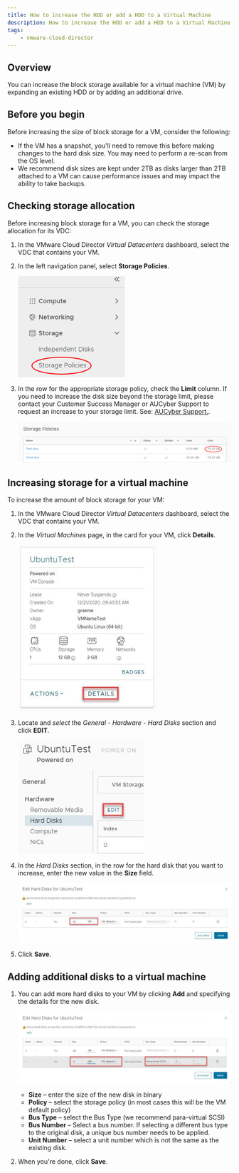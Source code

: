 ```yaml
---
title: How to increase the HDD or add a HDD to a Virtual Machine
description: How to increase the HDD or add a HDD to a Virtual Machine
tags:
    - vmware-cloud-director
---
```


## Overview

You can increase the block storage available for a virtual machine (VM) by expanding an existing HDD or by adding an additional drive.

## Before you begin

Before increasing the size of block storage for a VM, consider the following:

- If the VM has a snapshot, you'll need to remove this before making changes to the hard disk size. You may need to perform a re-scan from the OS level.
- We recommend disk sizes are kept under 2TB as disks larger than 2TB attached to a VM can cause performance issues and may impact the ability to take backups.

## Checking storage allocation

Before increasing block storage for a VM, you can check the storage allocation for its VDC:

1. In the VMware Cloud Director _Virtual Datacenters_ dashboard, select the VDC that contains your VM.

1. In the left navigation panel, select **Storage Policies**.

    ![Storage Policies](./assets/nav_storage_policies.png)

1. In the row for the appropriate storage policy, check the **Limit** column. If you need to increase the disk size beyond the storage limit, please contact your Customer Success Manager or AUCyber Support to request an increase to your storage limit. See: [AUCyber Support.](../../../Platform_Overview/support/index.md).

    ![Storage Policy Limit](./assets/storage_policy_limit.png)

## Increasing storage for a virtual machine

To increase the amount of block storage for your VM:

1. In the VMware Cloud Director _Virtual Datacenters_ dashboard, select the VDC that contains your VM.

1. In the _Virtual Machines_ page, in the card for your VM, click **Details**.

    ![VM details](./assets/vm_details.jpg)

1. Locate and _select_ the _General - Hardware -_ _Hard Disks_ section and click **EDIT**.

    ![Disk Edit](./assets/general_hardware_disk_edit.jpg)

1. In the _Hard Disks_ section, in the row for the hard disk that you want to increase, enter the new value in the **Size** field.

    ![Disk Edit](./assets/edit_hard_disks.jpg)

1. Click **Save**.

## Adding additional disks to a virtual machine

1. You can add more hard disks to your VM by clicking **Add** and specifying the details for the new disk.

    ![Disk Edit](./assets/edit_hard_disks_detail.jpg)

    - **Size** – enter the size of the new disk in binary
    - **Policy** – select the storage policy (in most cases this will be the VM default policy)
    - **Bus Type** – select the Bus Type (we recommend para-virtual SCSI)
    - **Bus Number** – Select a bus number. If selecting a different bus type to the original disk, a unique bus number needs to be applied.
    - **Unit Number** – select a unit number which is not the same as the existing disk.

1. When you're done, click **Save**.
